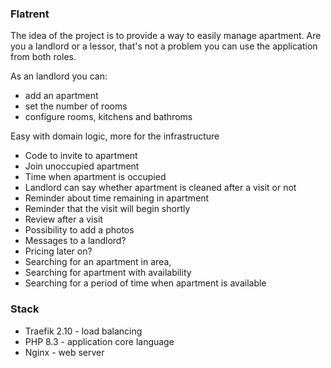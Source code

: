 ### Flatrent

The idea of the project is to provide a way to easily manage apartment.
Are you a landlord or a lessor, that's not a problem you can use the application
from both roles.

As an landlord you can:
- add an apartment
- set the number of rooms
- configure rooms, kitchens and bathroms

Easy with domain logic, more for the infrastructure

- Code to invite to apartment
- Join unoccupied apartment
- Time when apartment is occupied
- Landlord can say whether apartment is cleaned after a visit or not
- Reminder about time remaining in apartment
- Reminder that the visit will begin shortly
- Review after a visit
- Possibility to add a photos
- Messages to a landlord?
- Pricing later on?
- Searching for an apartment in area,
- Searching for apartment with availability
- Searching for a period of time when apartment is available

### Stack
- Traefik 2.10 - load balancing
- PHP 8.3 - application core language
- Nginx - web server